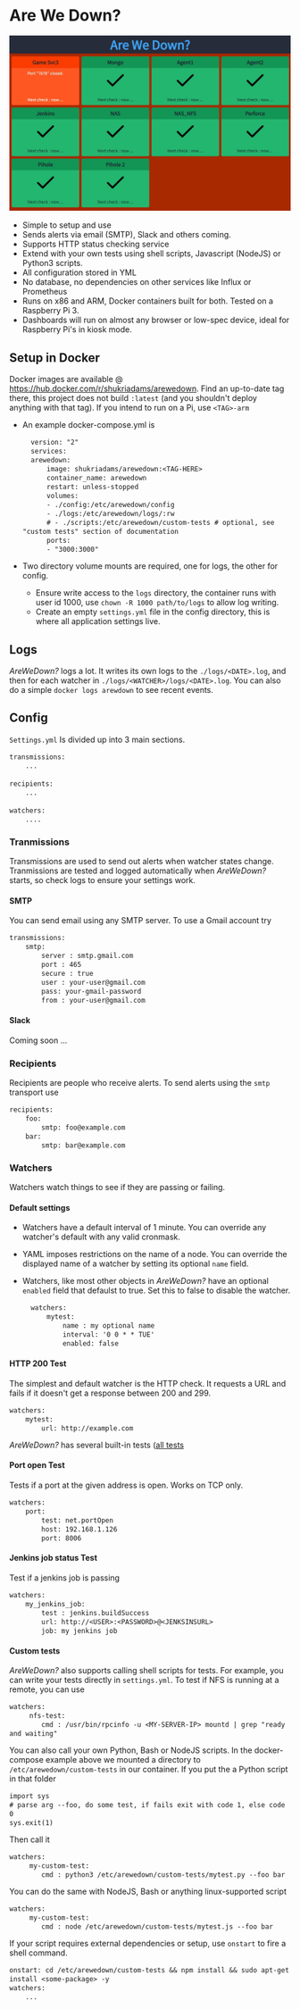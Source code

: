 # Are We Down?

![Screenshot of AreWeDown?](/screenshot.jpg)

- Simple to setup and use
- Sends alerts via email (SMTP), Slack and others coming.
- Supports HTTP status checking service
- Extend with your own tests using shell scripts, Javascript (NodeJS) or Python3 scripts.
- All configuration stored in YML 
- No database, no dependencies on other services like Influx or Prometheus 
- Runs on x86 and ARM, Docker containers built for both. Tested on a Raspberry Pi 3.
- Dashboards will run on almost any browser or low-spec device, ideal for Raspberry Pi's in kiosk mode. 

## Setup in Docker

Docker images are available @ https://hub.docker.com/r/shukriadams/arewedown. Find an up-to-date tag there, this project does not build `:latest` (and you shouldn't deploy anything with that tag). If you intend to run on a Pi, use `<TAG>-arm`

- An example docker-compose.yml is

        version: "2"
        services:
        arewedown:
            image: shukriadams/arewedown:<TAG-HERE>
            container_name: arewedown
            restart: unless-stopped
            volumes:
            - ./config:/etc/arewedown/config
            - ./logs:/etc/arewedown/logs/:rw
            # - ./scripts:/etc/arewedown/custom-tests # optional, see "custom tests" section of documentation
            ports:
            - "3000:3000"

- Two directory volume mounts are required, one for logs, the other for config.
    - Ensure write access to the `logs` directory, the container runs with user id 1000, use `chown -R 1000 path/to/logs` to allow log writing.
    - Create an empty `settings.yml` file in the config directory, this is where all application settings live.

## Logs

_AreWeDown?_ logs a lot. It writes its own logs to the `./logs/<DATE>.log`, and then for each watcher in `./logs/<WATCHER>/logs/<DATE>.log`. You can also do a simple `docker logs arewdown` to see recent events.

## Config

`Settings.yml` Is divided up into 3 main sections. 

    transmissions:
        ...

    recipients:
        ...

    watchers:
        ....

### Tranmissions

Transmissions are used to send out alerts when watcher states change. Tranmissions are tested and logged automatically when _AreWeDown?_ starts, so check logs to ensure your settings work.

#### SMTP

You can send email using any SMTP server. To use a Gmail account try

    transmissions:
        smtp:
            server : smtp.gmail.com
            port : 465
            secure : true
            user : your-user@gmail.com
            pass: your-gmail-password
            from : your-user@gmail.com

#### Slack

Coming soon ...

### Recipients

Recipients are people who receive alerts. To send alerts using the `smtp` transport use

    recipients:
        foo:
            smtp: foo@example.com
        bar:
            smtp: bar@example.com

### Watchers

Watchers watch things to see if they are passing or failing.

#### Default settings

- Watchers have a default interval of 1 minute. You can override any watcher's default with any valid cronmask.
- YAML imposes restrictions on the name of a node. You can override the displayed name of a watcher by setting its optional `name` field.
- Watchers, like most other objects in _AreWeDown?_ have an optional `enabled` field that defaulst to true. Set this to false to disable the watcher.

        watchers:
            mytest:
                name : my optional name
                interval: '0 0 * * TUE'
                enabled: false

#### HTTP 200 Test

The simplest and default watcher is the HTTP check. It requests a URL and fails if it doesn't get a response between 200 and 299.

    watchers:
        mytest:
            url: http://example.com

_AreWeDown?_ has several built-in tests ([all tests](https://github.com/shukriadams/arewedown/tree/master/src/tests)

#### Port open Test

Tests if a port at the given address is open. Works on TCP only.

    watchers:
        port:
            test: net.portOpen
            host: 192.168.1.126
            port: 8006

#### Jenkins job status Test

Test if a jenkins job is passing

    watchers:
        my_jenkins_job:
            test : jenkins.buildSuccess
            url: http://<USER>:<PASSWORD>@<JENKSINSURL>
            job: my jenkins job

#### Custom tests

 _AreWeDown?_ also supports calling shell scripts for tests. For example, you can write your tests directly in `settings.yml`. To test if NFS is running at a remote, you can use

    watchers:
         nfs-test:
            cmd : /usr/bin/rpcinfo -u <MY-SERVER-IP> mountd | grep "ready and waiting"

You can also call your own Python, Bash or NodeJS scripts. In the docker-compose example above we mounted a directory to `/etc/arewedown/custom-tests` in our container. If you put the a Python script in that folder 

    import sys
    # parse arg --foo, do some test, if fails exit with code 1, else code 0
    sys.exit(1)

Then call it

    watchers:
         my-custom-test:
            cmd : python3 /etc/arewedown/custom-tests/mytest.py --foo bar

You can do the same with NodeJS, Bash or anything linux-supported script

    watchers:
         my-custom-test:
            cmd : node /etc/arewedown/custom-tests/mytest.js --foo bar

If your script requires external dependencies or setup, use `onstart` to fire a shell command.

    onstart: cd /etc/arewedown/custom-tests && npm install && sudo apt-get install <some-package> -y
    watchers:
        ...
        